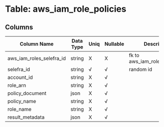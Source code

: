 # Table: aws_iam_role_policies

## Columns 

|  Column Name   |  Data Type  | Uniq | Nullable | Description | 
|  ----  | ----  | ----  | ----  | ---- | 
| aws_iam_roles_selefra_id | string | X | X | fk to aws_iam_roles.selefra_id | 
| selefra_id | string | √ | √ | random id | 
| account_id | string | X | √ |  | 
| role_arn | string | X | √ |  | 
| policy_document | json | X | √ |  | 
| policy_name | string | X | √ |  | 
| role_name | string | X | √ |  | 
| result_metadata | json | X | √ |  | 


